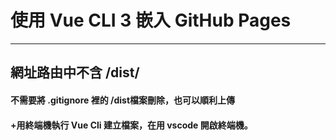 # 使用 Vue CLI 3 嵌入 GitHub Pages 
---
## 網址路由中不含 /dist/ 

#### **不需要將 .gitignore 裡的 /dist檔案刪除，也可以順利上傳**
#### +用終端機執行 Vue Cli 建立檔案，在用 vscode 開啟終端機。 
